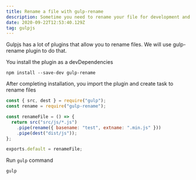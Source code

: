 ```yaml
---
title: Rename a file with gulp-rename
description: Sometime you need to rename your file for development and production
date: 2020-09-22T12:53:40.129Z
tag: gulpjs
---
```

Gulpjs has a lot of plugins that allow you to rename files. We will use gulp-rename plugin to do that. 

You install the plugin as a devDependencies

```
npm install --save-dev gulp-rename
```

After completing installation, you import the plugin and create task to rename files

```javascript
const { src, dest } = require("gulp");
const rename = require("gulp-rename");

const renameFile = () => {
  return src("src/js/*.js")
    .pipe(rename({ basename: "test", extname: ".min.js" }))
    .pipe(dest("dist/js"));
};

exports.default = renameFile;

```

Run `gulp` command

```
gulp
```